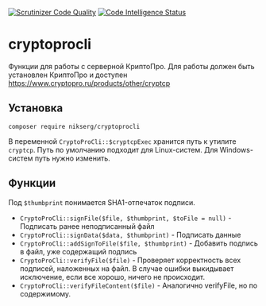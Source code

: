[![Scrutinizer Code Quality](https://scrutinizer-ci.com/g/nikserg/cryptoprocli/badges/quality-score.png?b=master)](https://scrutinizer-ci.com/g/nikserg/cryptoprocli/?branch=master)
[![Code Intelligence Status](https://scrutinizer-ci.com/g/nikserg/cryptoprocli/badges/code-intelligence.svg?b=master)](https://scrutinizer-ci.com/code-intelligence)

# cryptoprocli

Функции для работы с серверной КриптоПро. Для работы должен быть установлен КриптоПро и доступен https://www.cryptopro.ru/products/other/cryptcp

## Установка

`composer require nikserg/cryptoprocli`

В переменной `CryptoProCli::$cryptcpExec` хранится путь к утилите `cryptcp`. Путь по умолчанию подходит для Linux-систем. Для Windows-систем путь нужно изменить.

## Функции

Под `$thumbprint` понимается SHA1-отпечаток подписи.

* `CryptoProCli::signFile($file, $thumbprint, $toFile = null)` - Подписать ранее неподписанный файл
* `CryptoProCli::signData($data, $thumbprint)` - Подписать данные
* `CryptoProCli::addSignToFile($file, $thumbprint)` - Добавить подпись в файл, уже содержащий подпись
* `CryptoProCli::verifyFile($file)` - Проверяет корректность всех подписей, наложенных на файл. В случае ошибки выкидывает исключение, если все хорошо, ничего не происходит.
* `CryptoProCli::verifyFileContent($file)` - Аналогично verifyFile, но по содержимому.
